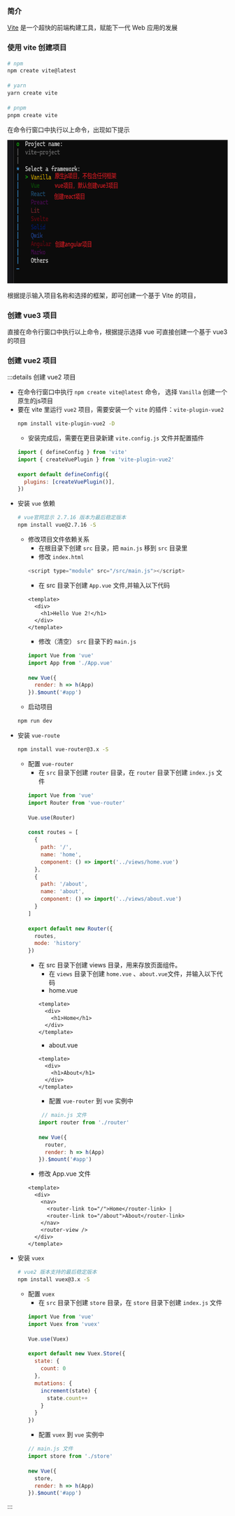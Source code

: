 ### 简介
[Vite](https://cn.vitejs.dev/) 是一个超快的前端构建工具，赋能下一代 Web 应用的发展

### 使用 vite 创建项目

```bash
# npm
npm create vite@latest

# yarn
yarn create vite

# pnpm
pnpm create vite
```
在命令行窗口中执行以上命令，出现如下提示

<img src="..\img\vite_init.png" width="683" height="327" alt=""/>

根据提示输入项目名称和选择的框架，即可创建一个基于 Vite 的项目，

### 创建 vue3 项目
直接在命令行窗口中执行以上命令，根据提示选择 vue 可直接创建一个基于 vue3 的项目

### 创建 vue2 项目
:::details 创建 vue2 项目
- 在命令行窗口中执行 `npm create vite@latest` 命令， 选择 `Vanilla` 创建一个原生的js项目
- 要在 vite 里运行 `vue2` 项目，需要安装一个 `vite` 的插件：`vite-plugin-vue2`
  ```bash
  npm install vite-plugin-vue2 -D
  ```
  - 安装完成后，需要在更目录新建 `vite.config.js` 文件并配置插件
  ```js
  import { defineConfig } from 'vite'
  import { createVuePlugin } from 'vite-plugin-vue2'

  export default defineConfig({
    plugins: [createVuePlugin()],
  })
  ```
- 安装 `vue` 依赖  
  ```bash
  # vue官网显示 2.7.16 版本为最后稳定版本
  npm install vue@2.7.16 -S
  ```
  - 修改项目文件依赖关系
    - 在根目录下创建 `src` 目录，把 `main.js` 移到 `src` 目录里
    - 修改 `index.html`
    ```js
    <script type="module" src="/src/main.js"></script>
    ```
    - 在 src 目录下创建 `App.vue` 文件,并输入以下代码
    ```vue
    <template>
      <div>
        <h1>Hello Vue 2!</h1>
      </div>
    </template>
    ```
    - 修改（清空） `src` 目录下的 `main.js`
    ```js
    import Vue from 'vue'
    import App from './App.vue'

    new Vue({
      render: h => h(App)
    }).$mount('#app')
    ```
  - 启动项目
  ```bash
  npm run dev 
  ```
- 安装 `vue-route`
  ```bash 
  npm install vue-router@3.x -S
  ``` 
  - 配置 `vue-router`
    - 在 `src` 目录下创建 `router` 目录，在 `router` 目录下创建 `index.js` 文件
    ```js
    import Vue from 'vue'
    import Router from 'vue-router'

    Vue.use(Router)

    const routes = [
      {
        path: '/',
        name: 'home', 
        component: () => import('../views/home.vue')
      },
      {
        path: '/about',
        name: 'about', 
        component: () => import('../views/about.vue')
      }
    ]

    export default new Router({
      routes,
      mode: 'history'
    })
    ```
    - 在 src 目录下创建 views 目录，用来存放页面组件。
      - 在 `views` 目录下创建 `home.vue` 、`about.vue`文件，并输入以下代码
      - home.vue
      ```vue
      <template>
        <div>
          <h1>Home</h1>
        </div>
      </template>
      ```
      - about.vue
      ```vue
      <template>
        <div>
          <h1>About</h1>
        </div>
      </template>
      ```
      - 配置 `vue-router` 到 `vue` 实例中
      ```js
       // main.js 文件
      import router from './router'

      new Vue({
        router,
        render: h => h(App)
      }).$mount('#app')
      ```
    - 修改 App.vue 文件
    ```vue
    <template>
      <div>
        <nav>
          <router-link to="/">Home</router-link> |
          <router-link to="/about">About</router-link>
        </nav>
        <router-view />
      </div>
    </template>
    ```
- 安装 `vuex`
  ```bash
  # vue2 版本支持的最后稳定版本
  npm install vuex@3.x -S
  ```
  - 配置 `vuex`
    - 在 `src` 目录下创建 `store` 目录，在 `store` 目录下创建 `index.js` 文件
    ```js
    import Vue from 'vue'
    import Vuex from 'vuex'

    Vue.use(Vuex)

    export default new Vuex.Store({
      state: {
        count: 0
      },
      mutations: {
        increment(state) {
          state.count++
        }
      }
    })
    ```
    - 配置 `vuex` 到 `vue` 实例中
    ```js
    // main.js 文件
    import store from './store'

    new Vue({
      store,
      render: h => h(App)
    }).$mount('#app')
    ```
::: 
